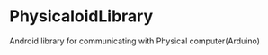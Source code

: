 PhysicaloidLibrary
==================

Android library for communicating with Physical computer(Arduino)

